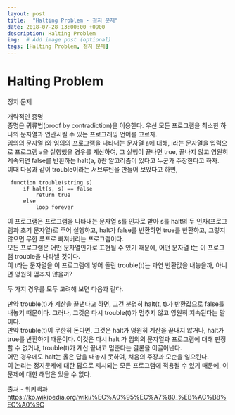 ```yaml
---
layout: post
title:  "Halting Problem - 정지 문제"
date: 2018-07-28 13:00:00 +0900
description: Halting Problem
img:  # Add image post (optional)
tags: [Halting Problem, 정지 문제]
---
```

# Halting Problem
정지 문제

개략적인 증명  
증명은 귀류법(proof by contradiction)을 이용한다. 우선 모든 프로그램을 최소한 하나의 문자열과 연관시킬 수 있는 프로그래밍 언어를 고르자.  
임의의 문자열 i와 임의의 프로그램을 나타내는 문자열 a에 대해, i라는 문자열을 입력으로 프로그램 a을 실행했을 경우를 계산하여, 그 실행이 끝나면 true, 끝나지 않고 영원히 계속되면 false를 반환하는 halt(a, i)란 알고리즘이 있다고 누군가 주장한다고 하자.  
이때 다음과 같이 trouble이라는 서브루틴을 만들어 보았다고 하면,

```
 function trouble(string s)
     if halt(s, s) == false
         return true
     else
         loop forever
```

이 프로그램은 프로그램을 나타내는 문자열 s를 인자로 받아 s를 halt의 두 인자(프로그램과 초기 문자열)로 주어 실행하고, halt가 false를 반환하면 true를 반환하고, 그렇지 않으면 무한 루프로 빠져버리는 프로그램이다.  
모든 프로그램은 어떤 문자열인가로 표현될 수 있기 때문에, 어떤 문자열 t는 이 프로그램 trouble을 나타낼 것이다.  
이 t라는 문자열을 이 프로그램에 넣어 돌린 trouble(t)는 과연 반환값을 내놓을까, 아니면 영원히 멈추지 않을까?

두 가지 경우를 모두 고려해 보면 다음과 같다.

만약 trouble(t)가 계산을 끝낸다고 하면, 그건 분명히 halt(t, t)가 반환값으로 false를 내놓기 때문이다. 그러나, 그것은 다시 trouble(t)가 멈추지 않고 영원히 지속된다는 말이다.  
만약 trouble(t)이 무한히 돈다면, 그것은 halt가 영원히 계산을 끝내지 않거나, halt가 true를 반환하기 때문이다. 이것은 다시 halt 가 임의의 문자열과 프로그램에 대해 판정할 수 없거나, trouble(t)가 계산 끝내고 멈춘다는 결론을 이끌어낸다.  
어떤 경우에도 halt는 옳은 답을 내놓지 못하여, 처음의 주장과 모순을 일으킨다.  
이 논리는 정지문제에 대한 답으로 제시되는 모든 프로그램에 적용될 수 있기 때문에, 이 문제에 대한 해답은 있을 수 없다.

출처 - 위키백과 https://ko.wikipedia.org/wiki/%EC%A0%95%EC%A7%80_%EB%AC%B8%EC%A0%9C